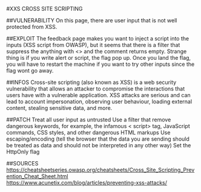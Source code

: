 #XXS CROSS SITE SCRIPTING

##VULNERABILITY
On this page, there are user input that is not well protected from XSS.

##EXPLOIT
The feedback page makes you want to inject a script into the inputs (XSS script from OWASP), but it seems that there is a filter that suppress the anything with <> and the comment returns empty.
Strange thing is if you write alert or script, the flag pop up.
Once you land the flag, you will have to restart the machine if you want to try other inputs since the flag wont go away.

##INFOS
Cross-site scripting (also known as XSS) is a web security vulnerability that allows an attacker to compromise the interactions that users have with a vulnerable application.
XSS attacks are serious and can lead to account impersonation, observing user behaviour, loading external content, stealing sensitive data, and more.

##PATCH
Treat all user input as untrusted
Use a filter that remove dangerous keywords, for example, the infamous < script> tag, JavaScript commands, CSS styles, and other dangerous HTML markups
Use escaping/encoding (tell the browser that the data you are sending should be treated as data and should not be interpreted in any other way)
Set the HttpOnly flag

##SOURCES
https://cheatsheetseries.owasp.org/cheatsheets/Cross_Site_Scripting_Prevention_Cheat_Sheet.html
https://www.acunetix.com/blog/articles/preventing-xss-attacks/
